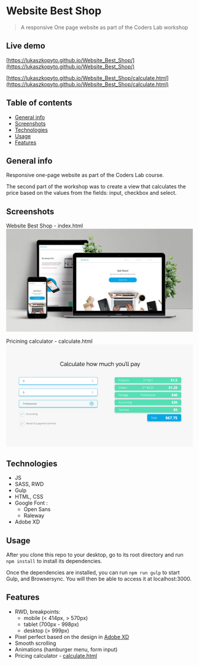 # Website Best Shop

> A responsive One page website as part of the Coders Lab workshop

## Live demo

[https://lukaszkopyto.github.io/Website_Best_Shop/](https://lukaszkopyto.github.io/Website_Best_Shop/)

[https://lukaszkopyto.github.io/Website_Best_Shop/calculate.html](https://lukaszkopyto.github.io/Website_Best_Shop/calculate.html)

## Table of contents

- [General info](#general-info)
- [Screenshots](#screenshots)
- [Technologies](#technologies)
- [Usage](#usage)
- [Features](#features)

## General info

Responsive one-page website as part of the Coders Lab course.

The second part of the workshop was to create a view that calculates the price based on the values from the fields: input, checkbox and select.

## Screenshots

Website Best Shop - index.html
![Website Best Shop ](./assets/Web-Showcase-Project-Presentation.jpg)

Pricining calculator - calculate.html
![Price calculator screenshot ](./assets/Calculator_screenshot.png)

## Technologies

- JS
- SASS, RWD
- Gulp
- HTML, CSS
- Google Font :
  - Open Sans
  - Raleway
- Adobe XD

## Usage

After you clone this repo to your desktop, go to its root directory and run `npm install` to install its dependencies.

Once the dependencies are installed, you can run `npm run gulp` to start Gulp, and Browsersync. You will then be able to access it at localhost:3000.

## Features

- RWD, breakpoints:
  - mobile (< 414px, > 570px)
  - tablet (700px - 998px)
  - desktop (> 999px)
- Pixel perfect based on the design in [Adobe XD](https://xd.adobe.com/spec/3e12f9b5-11e7-4d9a-6a6b-e78b20d2a5a6-4823/grid/)
- Smooth scrolling
- Animations (hamburger menu, form input)
- Pricing calculator - [calculate.html](https://lukaszkopyto.github.io/Website_Best_Shop/calculate.html)
